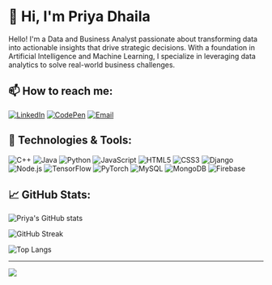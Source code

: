 # 👋 Hi, I'm Priya Dhaila

Hello! I'm a Data and Business Analyst passionate about transforming data into actionable insights that drive strategic decisions. With a foundation in Artificial Intelligence and Machine Learning, I specialize in leveraging data analytics to solve real-world business challenges.

## 📫 How to reach me:

[![LinkedIn](https://img.shields.io/badge/LinkedIn-%230077B5.svg?logo=linkedin&logoColor=white)](https://www.linkedin.com/in/priya-dhaila-616016264/) [![CodePen](https://img.shields.io/badge/CodePen-000000?logo=codepen&logoColor=white)](https://codepen.io/Priya-Dhaila) [![Email](https://img.shields.io/badge/Email-D14836?logo=gmail&logoColor=white)](mailto:priyadhaila71@gmail.com)

## 🔧 Technologies & Tools:

![C++](https://img.shields.io/badge/C++-%2300599C.svg?style=for-the-badge&logo=c%2B%2B&logoColor=white) ![Java](https://img.shields.io/badge/Java-%23ED8B00.svg?style=for-the-badge&logo=openjdk&logoColor=white) ![Python](https://img.shields.io/badge/Python-3670A0?style=for-the-badge&logo=python&logoColor=ffdd54) ![JavaScript](https://img.shields.io/badge/JavaScript-%23323330.svg?style=for-the-badge&logo=javascript&logoColor=%23F7DF1E) ![HTML5](https://img.shields.io/badge/HTML5-%23E34F26.svg?style=for-the-badge&logo=html5&logoColor=white) ![CSS3](https://img.shields.io/badge/CSS3-%231572B6.svg?style=for-the-badge&logo=css3&logoColor=white) ![Django](https://img.shields.io/badge/Django-%23092E20.svg?style=for-the-badge&logo=django&logoColor=white) ![Node.js](https://img.shields.io/badge/Node.js-6DA55F?style=for-the-badge&logo=node.js&logoColor=white) ![TensorFlow](https://img.shields.io/badge/TensorFlow-%23FF6F00.svg?style=for-the-badge&logo=TensorFlow&logoColor=white) ![PyTorch](https://img.shields.io/badge/PyTorch-%23EE4C2C.svg?style=for-the-badge&logo=PyTorch&logoColor=white) ![MySQL](https://img.shields.io/badge/MySQL-4479A1.svg?style=for-the-badge&logo=mysql&logoColor=white) ![MongoDB](https://img.shields.io/badge/MongoDB-%234ea94b.svg?style=for-the-badge&logo=mongodb&logoColor=white) ![Firebase](https://img.shields.io/badge/Firebase-%23039BE5.svg?style=for-the-badge&logo=firebase)

## 📈 GitHub Stats:

![Priya's GitHub stats](https://github-readme-stats.vercel.app/api?username=Priyadhaila01&show_icons=true&theme=dark&hide_border=false)

![GitHub Streak](https://github-readme-streak-stats.herokuapp.com/?user=Priyadhaila01&theme=dark&hide_border=false)

![Top Langs](https://github-readme-stats.vercel.app/api/top-langs/?username=Priyadhaila01&layout=compact&theme=dark&hide_border=false)

---
[![](https://visitcount.itsvg.in/api?id=Priyadhaila01&icon=0&color=0)](https://visitcount.itsvg.in)

<!-- Proudly created with GPRM ( https://gprm.itsvg.in ) -->

